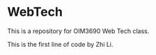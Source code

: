 # WebTech
 This is a repository for OIM3690 Web Tech class.

This is the first line of code by Zhi Li.